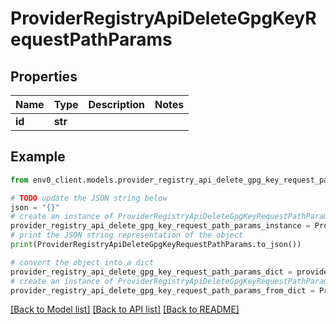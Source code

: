 # ProviderRegistryApiDeleteGpgKeyRequestPathParams


## Properties

Name | Type | Description | Notes
------------ | ------------- | ------------- | -------------
**id** | **str** |  | 

## Example

```python
from env0_client.models.provider_registry_api_delete_gpg_key_request_path_params import ProviderRegistryApiDeleteGpgKeyRequestPathParams

# TODO update the JSON string below
json = "{}"
# create an instance of ProviderRegistryApiDeleteGpgKeyRequestPathParams from a JSON string
provider_registry_api_delete_gpg_key_request_path_params_instance = ProviderRegistryApiDeleteGpgKeyRequestPathParams.from_json(json)
# print the JSON string representation of the object
print(ProviderRegistryApiDeleteGpgKeyRequestPathParams.to_json())

# convert the object into a dict
provider_registry_api_delete_gpg_key_request_path_params_dict = provider_registry_api_delete_gpg_key_request_path_params_instance.to_dict()
# create an instance of ProviderRegistryApiDeleteGpgKeyRequestPathParams from a dict
provider_registry_api_delete_gpg_key_request_path_params_from_dict = ProviderRegistryApiDeleteGpgKeyRequestPathParams.from_dict(provider_registry_api_delete_gpg_key_request_path_params_dict)
```
[[Back to Model list]](../README.md#documentation-for-models) [[Back to API list]](../README.md#documentation-for-api-endpoints) [[Back to README]](../README.md)


